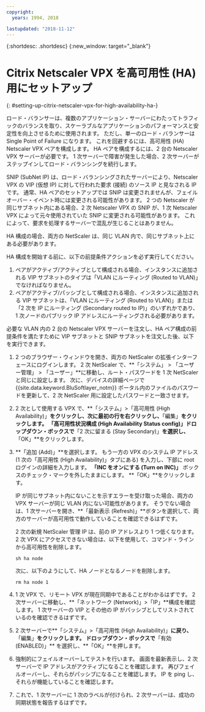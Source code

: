 ```yaml
---
copyright:
  years: 1994, 2018

lastupdated: "2018-11-12"
---
```


{:shortdesc: .shortdesc}
{:new_window: target="_blank"}

# Citrix Netscaler VPX を高可用性 (HA) 用にセットアップ
{: #setting-up-citrix-netscaler-vpx-for-high-availability-ha-}

ロード・バランサーは、複数のアプリケーション・サーバーにわたってトラフィックのバランスを取り、スケーラブルなアプリケーションのパフォーマンスと安定性を向上させるために使用されます。 ただし、単一のロード・バランサーは Single Point of Failure になります。 これを回避するには、高可用性 (HA) Netscaler VPX ペアを構成します。 HA ペアを構成するには、2 台の Netscaler VPX サーバーが必要です。 1 次サーバーで障害が発生した場合、2 次サーバーがステップインしてロード・バランシングを続行します。 

SNIP (SubNet IP) は、ロード・バランシングされたサーバーにより、Netscaler VPX の VIP (仮想 IP) に対して行われた要求 (接続) のソース IP と見なされる IP です。 通常、HA ペアのセットアップでは SNIP は変更されませんが、フェイルオーバー・イベント時には変更される可能性があります。 2 つの Netscaler が同じサブネット内にある場合、2 次 Netscaler VPX の SNIP が、1 次 Netscaler VPX によって元々使用されていた SNIP に変更される可能性があります。 これによって、要求を処理するサーバーで混乱が生じることはありません。

HA 構成の場合、両方の NetScaler は、同じ VLAN 内で、同じサブネット上にある必要があります。

HA 構成を開始する前に、以下の前提条件アクションを必ず実行してください。

1. ペアがアクティブ/アクティブとして構成される場合、インスタンスに追加される VIP サブネットのタイプは「VLAN にルーティング (Routed to VLAN)」でなければなりません。
2. ペアがアクティブ/パッシブとして構成される場合、インスタンスに追加される VIP サブネットは、「VLAN にルーティング (Routed to VLAN)」または「2 次を IP にルーティング (Secondary routed to IP)」のいずれかであり、1 次ノードのパブリック IP アドレスにルーティングされる必要があります。

必要な VLAN 内の 2 台の Netscaler VPX サーバーを注文し、HA ペア構成の前提条件を満たすために VIP サブネットと SNIP サブネットを注文した後、以下を実行できます。

1. 2 つのブラウザー・ウィンドウを開き、両方の NetScaler の拡張インターフェースにログインします。 2 次 NetScaler で、**「システム」 > 「ユーザー管理」 > 「ユーザー」**に移動し、ルート・パスワードを 1 次 NetScaler と同じに設定します。 次に、デバイスの詳細ページで {{site.data.keyword.BluSoftlayer_notm}} ポータル内のファイルのパスワードを更新して、2 次 NetScaler 用に設定したパスワードと一致させます。

2. 2 次として使用する VPX で、**「システム」>「高可用性 (High Availability)」**をクリックし、次に最初の行を右クリックし、**「編集」**をクリックします。 「高可用性状況構成 (High Availability Status config)」ドロップダウン・ボックスで**「2 次に留まる (Stay Secondary)」**を選択し、**「OK」**をクリックします。

3. **「追加 (Add)」**を選択します。 もう一方の VPX のシステム IP アドレス (1 次の「高可用性 (High Availability)」タブにある) を入力し、下部に root ログインの詳細を入力します。 **「INC をオンにする (Turn on INC)」** ボックスのチェック・マークを外したままにします。 **「OK」**をクリックします。 
	
	IP が同じサブネット内にないことを示すエラーを受け取った場合、両方の VPX サーバーが同じ VLAN 内にない可能性があります。 そうでない場合は、1 次サーバーを開き、**「最新表示 (Refresh)」**ボタンを選択して、両方のサーバーが高可用性で動作していることを確認できるはずです。 

	2 次の新規 NetScaler 管理 IP は、前の IP アドレスより 1 つ低くなります。 2 次 VPX にアクセスできない場合は、以下を使用して、コマンド・ラインから高可用性を削除します。

	`sh ha node`

	次に、以下のようにして、HA ノードとなるノードを削除します。
	
	`rm ha node 1`

4. 1 次 VPX で、リモート VPX が現在同期中であることがわかるはずです。 2 次サーバーに移動し、**「ネットワーク (Network)」>「IP」**構成を確認します。 1 次サーバーの VIP とその他の IP がパッシブとしてリストされているのを確認できるはずです。

6. 2 次サーバーで**「システム」>「高可用性 (High Availability)」**に戻り、**「編集」**をクリックします。 ドロップダウン・ボックスで**「有効 (ENABLED)」** を選択し、**「OK」**を押します。

7. 強制的にフェイルオーバーしてテストを行います。 画面を最新表示し、2 次サーバーで IP アドレスがアクティブになることを確認します。 再びフェイルオーバーし、それらがパッシブになることを確認します。 IP を ping し、それらが機能していることを確認します。

8. これで、1 次サーバーに 1 次のラベルが付けられ、2 次サーバーは、成功の同期状態を報告するはずです。
